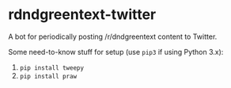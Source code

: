 # rdndgreentext-twitter
A bot for periodically posting /r/dndgreentext content to Twitter.

Some need-to-know stuff for setup (use `pip3` if using Python 3.x):

1. `pip install tweepy`
2. `pip install praw`
